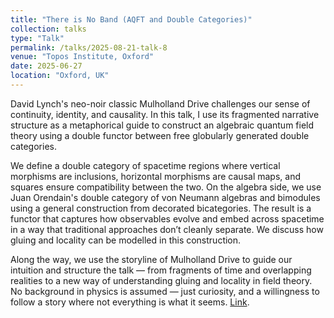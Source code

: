 ```yaml
---
title: "There is No Band (AQFT and Double Categories)"
collection: talks
type: "Talk"
permalink: /talks/2025-08-21-talk-8
venue: "Topos Institute, Oxford"
date: 2025-06-27
location: "Oxford, UK"
---
```


David Lynch's neo-noir classic Mulholland Drive challenges our sense of continuity, identity, and causality. In this talk, I use its fragmented narrative structure as a metaphorical guide to construct an algebraic quantum field theory using a double functor between free globularly generated double categories.

We define a double category of spacetime regions where vertical morphisms are inclusions, horizontal morphisms are causal maps, and squares ensure compatibility between the two. On the algebra side, we use Juan Orendain's double category of von Neumann algebras and bimodules using a general construction from decorated bicategories. The result is a functor that captures how observables evolve and embed across spacetime in a way that traditional approaches don’t cleanly separate. We discuss how gluing and locality can be modelled in this construction.

Along the way, we use the storyline of Mulholland Drive to guide our intuition and structure the talk — from fragments of time and overlapping realities to a new way of understanding gluing and locality in field theory. No background in physics is assumed — just curiosity, and a willingness to follow a story where not everything is what it seems. [Link](https://www.youtube.com/watch?v=7kMZ8P0hNJo).
